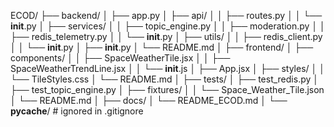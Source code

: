ECOD/
├── backend/
│   ├── app.py
│   ├── api/
│   │   ├── routes.py
│   │   └── __init__.py
│   ├── services/
│   │   ├── topic_engine.py
│   │   ├── moderation.py
│   │   ├── redis_telemetry.py
│   │   └── __init__.py
│   ├── utils/
│   │   ├── redis_client.py
│   │   └── __init__.py
│   ├── __init__.py
│   └── README.md
│
├── frontend/
│   ├── components/
│   │   ├── SpaceWeatherTile.jsx
│   │   ├── SpaceWeatherTrendLine.jsx
│   │   └── __init__.js
│   ├── App.jsx
│   ├── styles/
│   │   └── TileStyles.css
│   └── README.md
│
├── tests/
│   ├── test_redis.py
│   ├── test_topic_engine.py
│   ├── fixtures/
│   │   └── Space_Weather_Tile.json
│   └── README.md
│
├── docs/
│   └── README_ECOD.md
│
└── __pycache__/   # ignored in .gitignore

